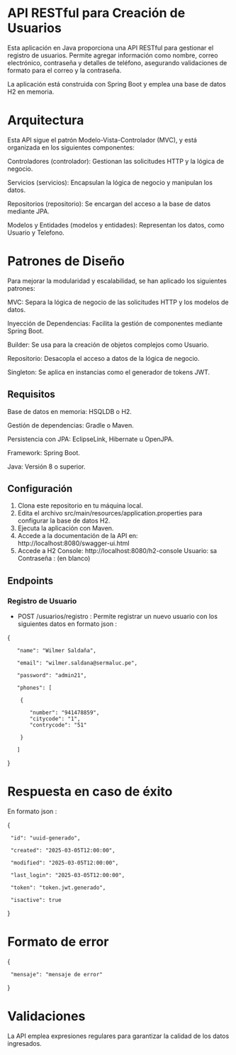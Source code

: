 # API RESTful para Creación de Usuarios

Esta aplicación en Java proporciona una API RESTful para gestionar el registro de usuarios. Permite agregar información como nombre, correo electrónico, contraseña y detalles de teléfono, asegurando validaciones de formato para el correo y la contraseña.

La aplicación está construida con Spring Boot y emplea una base de datos H2 en memoria.

# Arquitectura

Esta API sigue el patrón Modelo-Vista-Controlador (MVC), y está organizada en los siguientes componentes:


Controladores (controlador): Gestionan las solicitudes HTTP y la lógica de negocio.

Servicios (servicios): Encapsulan la lógica de negocio y manipulan los datos.

Repositorios (repositorio): Se encargan del acceso a la base de datos mediante JPA.

Modelos y Entidades (modelos y entidades): Representan los datos, como Usuario y Telefono.


# Patrones de Diseño

Para mejorar la modularidad y escalabilidad, se han aplicado los siguientes patrones:

MVC: Separa la lógica de negocio de las solicitudes HTTP y los modelos de datos.

Inyección de Dependencias: Facilita la gestión de componentes mediante Spring Boot.

Builder: Se usa para la creación de objetos complejos como Usuario.

Repositorio: Desacopla el acceso a datos de la lógica de negocio.

Singleton: Se aplica en instancias como el generador de tokens JWT.


## Requisitos

Base de datos en memoria: HSQLDB o H2.

Gestión de dependencias: Gradle o Maven.

Persistencia con JPA: EclipseLink, Hibernate u OpenJPA.

Framework: Spring Boot.

Java: Versión 8 o superior.


## Configuración

1. Clona este repositorio en tu máquina local.
2. Edita el archivo src/main/resources/application.properties para configurar la base de datos H2.
3. Ejecuta la aplicación con Maven.
4. Accede a la documentación de la API en: 
     http://localhost:8080/swagger-ui.html
5. Accede a H2 Console: 
     http://localhost:8080/h2-console
     Usuario: sa
     Contraseña : (en blanco)
   
## Endpoints

### Registro de Usuario

- POST /usuarios/registro : 
Permite registrar un nuevo usuario con los siguientes datos en formato json :

{
  
       "name": "Wilmer Saldaña",
  
       "email": "wilmer.saldana@sermaluc.pe",
  
       "password": "admin21",
  
       "phones": [
  
        {
   
           "number": "941478859",
           "citycode": "1",
           "contrycode": "51"
     
        }
   
       ]
  
}

# Respuesta en caso de éxito

En formato json :


{

     "id": "uuid-generado",
  
     "created": "2025-03-05T12:00:00",
  
     "modified": "2025-03-05T12:00:00",
  
     "last_login": "2025-03-05T12:00:00",
  
     "token": "token.jwt.generado",
  
     "isactive": true
  
}


# Formato de error

{

     "mensaje": "mensaje de error"

}

# Validaciones

La API emplea expresiones regulares para garantizar la calidad de los datos ingresados.
